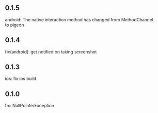 ## 0.1.5

android: The native interaction method has changed from MethodChannel to pigeon

## 0.1.4

fix(android): get notified on taking screenshot

## 0.1.3

ios: fix ios build

## 0.1.0

fix: NullPointerException